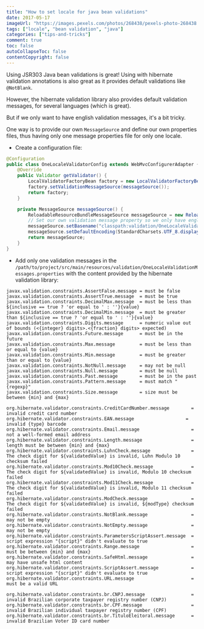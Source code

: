 ```yaml
---
title: "How to set locale for java bean validations" 
date: 2017-05-17
imageUrl: "https://images.pexels.com/photos/268438/pexels-photo-268438.jpeg?w=1260&h=750&auto=compress&cs=tinysrgb"
tags: ["locale", "bean validation", "java"]
categories: ["tips-and-tricks"]
comment: true
toc: false
autoCollapseToc: false
contentCopyright: false
---
```


Using JSR303 Java bean validations is great! Using with hibernate validation annotations is also great as it provides default validations like `@NotBlank`.

However, the hibernate validation library also provides default validation messages, for several languages (which is great).

But if we only want to have english validation messages, it's a bit tricky.

<!--more-->

One way is to provide our own `MessageSource` and define our own properties files, thus having only one message properties file for only one locale.

* Create a configuration file:

```java
@Configuration
public class OneLocaleValidatorConfig extends WebMvcConfigurerAdapter {
    @Override
    public Validator getValidator() {
        LocalValidatorFactoryBean factory = new LocalValidatorFactoryBean();
        factory.setValidationMessageSource(messageSource());
        return factory;
    }

    private MessageSource messageSource() {
        ReloadableResourceBundleMessageSource messageSource = new ReloadableResourceBundleMessageSource();
        // Set our own validation message property so we only have english version
        messageSource.setBasename("classpath:validation/OneLocaleValidationMessages");
        messageSource.setDefaultEncoding(StandardCharsets.UTF_8.displayName());
        return messageSource;
    }
}
```

* Add only one validation messages in the `/path/to/project/src/main/resources/validation/OneLocaleValidationMessages.properties` with the content provided by the hibernate validation library:

```properties
javax.validation.constraints.AssertFalse.message = must be false
javax.validation.constraints.AssertTrue.message  = must be true
javax.validation.constraints.DecimalMax.message  = must be less than ${inclusive == true ? 'or equal to ' : ''}{value}
javax.validation.constraints.DecimalMin.message  = must be greater than ${inclusive == true ? 'or equal to ' : ''}{value}
javax.validation.constraints.Digits.message      = numeric value out of bounds (<{integer} digits>.<{fraction} digits> expected)
javax.validation.constraints.Future.message      = must be in the future
javax.validation.constraints.Max.message         = must be less than or equal to {value}
javax.validation.constraints.Min.message         = must be greater than or equal to {value}
javax.validation.constraints.NotNull.message     = may not be null
javax.validation.constraints.Null.message        = must be null
javax.validation.constraints.Past.message        = must be in the past
javax.validation.constraints.Pattern.message     = must match "{regexp}"
javax.validation.constraints.Size.message        = size must be between {min} and {max}

org.hibernate.validator.constraints.CreditCardNumber.message        = invalid credit card number
org.hibernate.validator.constraints.EAN.message                   = invalid {type} barcode
org.hibernate.validator.constraints.Email.message                   = not a well-formed email address
org.hibernate.validator.constraints.Length.message                  = length must be between {min} and {max}
org.hibernate.validator.constraints.LuhnCheck.message               = The check digit for ${validatedValue} is invalid, Luhn Modulo 10 checksum failed
org.hibernate.validator.constraints.Mod10Check.message              = The check digit for ${validatedValue} is invalid, Modulo 10 checksum failed
org.hibernate.validator.constraints.Mod11Check.message              = The check digit for ${validatedValue} is invalid, Modulo 11 checksum failed
org.hibernate.validator.constraints.ModCheck.message                = The check digit for ${validatedValue} is invalid, ${modType} checksum failed
org.hibernate.validator.constraints.NotBlank.message                = may not be empty
org.hibernate.validator.constraints.NotEmpty.message                = may not be empty
org.hibernate.validator.constraints.ParametersScriptAssert.message  = script expression "{script}" didn't evaluate to true
org.hibernate.validator.constraints.Range.message                   = must be between {min} and {max}
org.hibernate.validator.constraints.SafeHtml.message                = may have unsafe html content
org.hibernate.validator.constraints.ScriptAssert.message            = script expression "{script}" didn't evaluate to true
org.hibernate.validator.constraints.URL.message                     = must be a valid URL

org.hibernate.validator.constraints.br.CNPJ.message                 = invalid Brazilian corporate taxpayer registry number (CNPJ)
org.hibernate.validator.constraints.br.CPF.message                  = invalid Brazilian individual taxpayer registry number (CPF)
org.hibernate.validator.constraints.br.TituloEleitoral.message      = invalid Brazilian Voter ID card number
```
